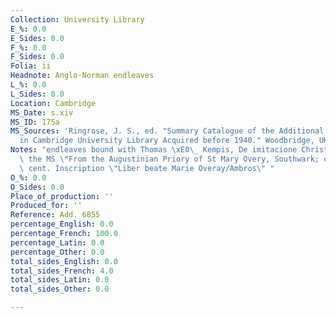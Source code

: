 ```yaml
---
Collection: University Library
E_%: 0.0
E_Sides: 0.0
F_%: 0.0
F_Sides: 0.0
Folia: ii
Headnote: Anglo-Norman endleaves
L_%: 0.0
L_Sides: 0.0
Location: Cambridge
MS_Date: s.xiv
MS_ID: 175a
MS_Sources: 'Ringrose, J. S., ed. "Summary Catalogue of the Additional Medieval Manuscripts
  in Cambridge University Library Acquired before 1940." Woodbridge, UK: Boydell.'
Notes: "endleaves bound with Thomas \xE0\_ Kempis, De imitacione Christi;  rest of\
  \ the MS \"From the Augustinian Priory of St Mary Overy, Southwark; on 1r the xvi\
  \ cent. Inscription \"Liber beate Marie Overay/Ambros\" "
O_%: 0.0
O_Sides: 0.0
Place_of_production: ''
Produced_for: ''
Reference: Add. 6855
percentage_English: 0.0
percentage_French: 100.0
percentage_Latin: 0.0
percentage_Other: 0.0
total_sides_English: 0.0
total_sides_French: 4.0
total_sides_Latin: 0.0
total_sides_Other: 0.0

---
```

